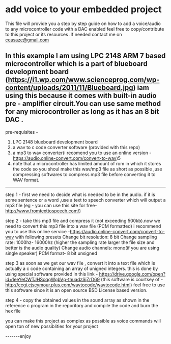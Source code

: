 # add voice to your embedded project
This file will provide you a step by step guide on how to add a voice/audio to any microcontroller code with a DAC enabled 
feel free to copy/contribute to this project or its resources .If needed contact me on ceasaze@gmail.com

In this example I am using LPC 2148 ARM 7 based microcontroller which is a part of blueboard development board (https://i1.wp.com/www.scienceprog.com/wp-content/uploads/2011/11/Blueboard.jpg) iam using this because it comes with built-in audio  pre - amplifier circuit.You can use same method for any microcontroller as long as it has an 8 bit DAC .
-----------------------------------------------------------------------------------------------------------------
pre-requisites - 
1. LPC 2148 blueboard development board
2. a wav to c code converter software (provided with this repo)
3. a mp3 to wav converter(i recomend you to use an online version -https://audio.online-convert.com/convert-to-wav)5
4. note that a microcontroller has limited amount of rom in which it stores the code so you shoul make this wav/mp3 file as short as possible ,use compressing softwares to compress mp3 file before converting it to WAV format.
_________________________________________________________________________________________________________________

step 1 - 
 first we need to decide what is needed to be in the audio. if it is some sentence or a word ,use a text to speech converter which will output a mp3 file (eg - you can use this site for free- http://www.fromtexttospeech.com/)
 
step 2 - 
take this mp3 file and compress it (not exceeding 500kb).now we need to convert this mp3 file into a wav file (PCM formatted)
i recommend you to use this online service -https://audio.online-convert.com/convert-to-wav with following presets 
Change bit resolution: 8 bit 
Change sampling rate:  1000hz- 16000hz (higher the sampling rate larger the file size and better is the audio quality)
Change audio channels: mono(if you are using single speaker)
PCM format- 8 bit unsigned 

step 3
as soon as we get our wav file , convert it into a text file which is actually a c code containing an array of unigned integers. this is done by using special software provided in this link - https://drive.google.com/open?id=1eeYeCWTJHScqgWgbVp-thuadzSjZrD69 (this software is courtsey of - http://ccgi.cjseymour.plus.com/wavtocode/wavtocode.html) feel free to use this software since it is an open source BSD License based version.

step 4 -
copy the obtained values in the sound array as shown in the reference c program in the reporitory and compile the code and burn the hex file 

you can make this project as complex as possible as voice commands will open ton of new possiblities for your project 


 -------enjoy
